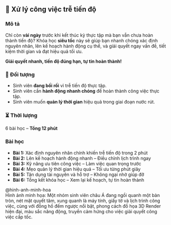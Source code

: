 ## 🚀 Xử lý công việc trễ tiến độ

### Mô tả  
Chỉ còn **vài ngày** trước khi kết thúc kỳ thực tập mà bạn vẫn chưa hoàn thành tiến độ? Khóa học **siêu tốc** này sẽ giúp bạn nhanh chóng xác định nguyên nhân, lên kế hoạch hành động cụ thể, và giải quyết ngay vấn đề, tiết kiệm thời gian và đạt hiệu quả tối ưu.  

**Giải quyết nhanh, tiến độ đúng hạn, tự tin hoàn thành!**  

### 🎯 Đối tượng  
- Sinh viên **đang bối rối** vì trễ tiến độ thực tập.  
- Sinh viên cần **hành động nhanh chóng** để hoàn thành công việc thực tập.  
- Sinh viên muốn **quản lý thời gian** hiệu quả trong giai đoạn nước rút.  

### ⏳ Thời lượng  
6 bài học – **Tổng 12 phút**  

### Bài học  
- **Bài 1:** Xác định nguyên nhân chính khiến trễ tiến độ trong 2 phút  
- **Bài 2:** Lên kế hoạch hành động nhanh – Điều chỉnh lịch trình ngay  
- **Bài 3:** Kỹ năng ưu tiên công việc – Làm việc quan trọng trước  
- **Bài 4:** Mẹo quản lý thời gian hiệu quả – Tối ưu từng phút giây  
- **Bài 5:** Tận dụng tài nguyên và hỗ trợ – Không ngại nhờ giúp đỡ  
- **Bài 6:** Tổng kết khóa học – Xem lại kế hoạch, tự tin hoàn thành  

@hinh-anh-minh-hoa  
Hình ảnh minh họa: Một nhóm sinh viên châu Á đang ngồi quanh một bàn tròn, nét mặt quyết tâm, xung quanh là máy tính, giấy tờ và lịch trình công việc, cùng với đồng hồ đếm ngược nổi bật, phong cách đồ họa 3D Render hiện đại, màu sắc năng động, truyền cảm hứng cho việc giải quyết công việc cấp tốc.